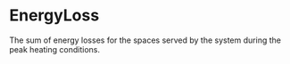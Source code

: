 EnergyLoss
==========

The sum of energy losses for the spaces served by the system during the peak heating conditions.
